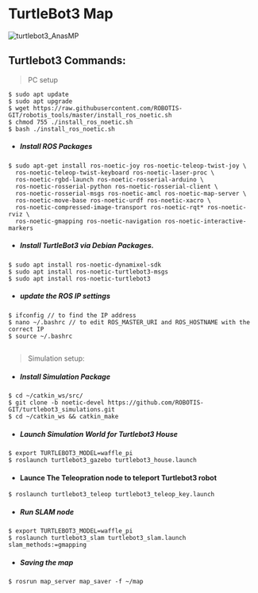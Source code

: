 # TurtleBot3 Map
![turtlebot3_AnasMP](https://user-images.githubusercontent.com/49666154/124042206-00580600-da11-11eb-9c5a-5ddc1655254b.png)


## Turtlebot3 Commands: 
>PC setup 
````
$ sudo apt update
$ sudo apt upgrade
$ wget https://raw.githubusercontent.com/ROBOTIS-GIT/robotis_tools/master/install_ros_noetic.sh
$ chmod 755 ./install_ros_noetic.sh 
$ bash ./install_ros_noetic.sh
````
- ##### Install  ROS Packages
````
$ sudo apt-get install ros-noetic-joy ros-noetic-teleop-twist-joy \
  ros-noetic-teleop-twist-keyboard ros-noetic-laser-proc \
  ros-noetic-rgbd-launch ros-noetic-rosserial-arduino \
  ros-noetic-rosserial-python ros-noetic-rosserial-client \
  ros-noetic-rosserial-msgs ros-noetic-amcl ros-noetic-map-server \
  ros-noetic-move-base ros-noetic-urdf ros-noetic-xacro \
  ros-noetic-compressed-image-transport ros-noetic-rqt* ros-noetic-rviz \
  ros-noetic-gmapping ros-noetic-navigation ros-noetic-interactive-markers
````
- ##### Install TurtleBot3 via Debian Packages.
````
$ sudo apt install ros-noetic-dynamixel-sdk
$ sudo apt install ros-noetic-turtlebot3-msgs
$ sudo apt install ros-noetic-turtlebot3
````
- ##### update the ROS IP settings
 ```` 
 $ ifconfig // to find the IP address
 $ nano ~/.bashrc // to edit ROS_MASTER_URI and ROS_HOSTNAME with the correct IP
 $ source ~/.bashrc
````
##
>Simulation setup:
-  ##### Install Simulation Package
 ````
$ cd ~/catkin_ws/src/
$ git clone -b noetic-devel https://github.com/ROBOTIS-GIT/turtlebot3_simulations.git
$ cd ~/catkin_ws && catkin_make
````
- ##### Launch Simulation World for Turtlebot3 House
 ````
$ export TURTLEBOT3_MODEL=waffle_pi
$ roslaunch turtlebot3_gazebo turtlebot3_house.launch
 ````
 - #### Launce The Teleopration node to teleport Turtlebot3 robot 
 ````
 $ roslaunch turtlebot3_teleop turtlebot3_teleop_key.launch
 ````
 - ##### Run SLAM node
 ````
$ export TURTLEBOT3_MODEL=waffle_pi
$ roslaunch turtlebot3_slam turtlebot3_slam.launch slam_methods:=gmapping

 ````
 - ##### Saving the map 
 ````
 $ rosrun map_server map_saver -f ~/map
 ````

